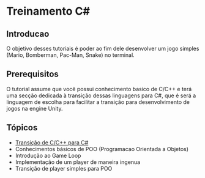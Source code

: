 # Treinamento C#

## Introducao
O objetivo desses tutoriais é poder ao fim dele desenvolver um jogo simples (Mario, Bomberman, Pac-Man, Snake) no terminal.

## Prerequisitos
O tutorial assume que você possui conhecimento basico de C/C++ e terá uma secção dedicada à transição dessas linguagens para C#, que é será a linguagem de escolha para facilitar a transição para desenvolvimento de jogos na engine Unity.

## Tópicos
* [Transição de C/C++ para C#](De-C-para-C%23/README.md)
* Conhecimentos básicos de POO (Programacao Orientada a Objetos)
* Introdução ao Game Loop
* Implementação de um player de maneira ingenua
* Transição de player simples para POO
